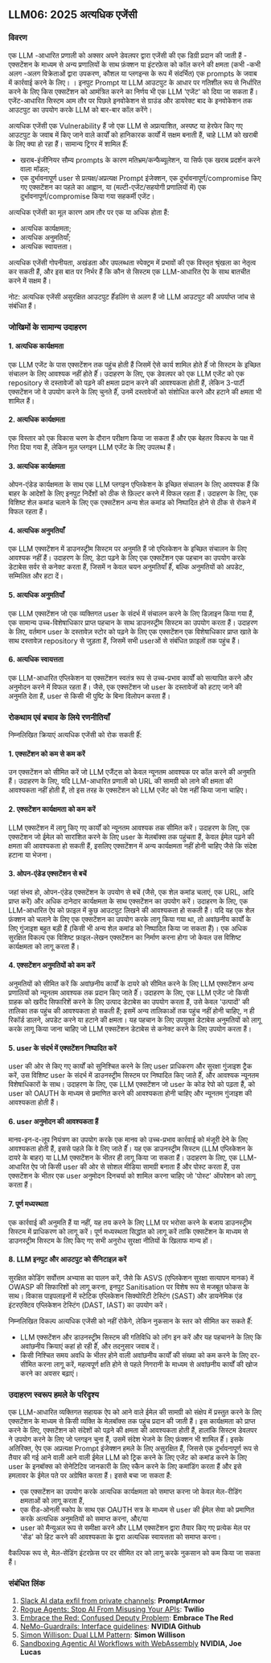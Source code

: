 ## LLM06: 2025 अत्यधिक एजेंसी

### विवरण

एक LLM -आधारित प्रणाली को अक्सर अपने डेवलपर द्वारा एजेंसी की एक डिग्री प्रदान की जाती हैं - एक्सटेंशन के माध्यम से अन्य प्रणालियों के साथ फ़ंक्शन या इंटरफ़ेस को कॉल करने की क्षमता (कभी -कभी अलग -अलग विक्रेताओं द्वारा उपकरण, कौशल या प्लगइन्स के रूप में संदर्भित) एक prompts के जवाब में कार्रवाई करने के लिए। । इनपुट Prompt या LLM आउटपुट के आधार पर गतिशील रूप से निर्धारित करने के लिए किस एक्सटेंशन को आमंत्रित करने का निर्णय भी एक LLM 'एजेंट' को दिया जा सकता हैं। एजेंट-आधारित सिस्टम आम तौर पर पिछले इनवोकेशन से ग्राउंड और डायरेक्ट बाद के इनवोकेशन तक आउटपुट का उपयोग करके LLM को बार-बार कॉल करेंगे।

अत्यधिक एजेंसी एक Vulnerability हैं जो एक LLM से अप्रत्याशित, अस्पष्ट या हेरफेर किए गए आउटपुट के जवाब में किए जाने वाले कार्यों को हानिकारक कार्यों में सक्षम बनाती हैं, चाहे LLM को खराबी के लिए क्या हो रहा हैं। सामान्य ट्रिगर में शामिल हैंं:
* खराब-इंजीनियर सौम्य prompts के कारण मतिभ्रम/कन्फैब्यूलेशन, या सिर्फ एक खराब प्रदर्शन करने वाला मॉडल;
* एक दुर्भावनापूर्ण user से प्रत्यक्ष/अप्रत्यक्ष Prompt इंजेक्शन, एक दुर्भावनापूर्ण/compromise किए गए एक्सटेंशन का पहले का आह्वान, या (मल्टी-एजेंट/सहयोगी प्रणालियों में) एक दुर्भावनापूर्ण/compromise किया गया सहकर्मी एजेंट।

अत्यधिक एजेंसी का मूल कारण आम तौर पर एक या अधिक होता हैं:
* अत्यधिक कार्यक्षमता;
* अत्यधिक अनुमतियाँ;
* अत्यधिक स्वायत्तता।

अत्यधिक एजेंसी गोपनीयता, अखंडता और उपलब्धता स्पेक्ट्रम में प्रभावों की एक विस्तृत श्रृंखला का नेतृत्व कर सकती हैं, और इस बात पर निर्भर हैं कि कौन से सिस्टम एक LLM-आधारित ऐप के साथ बातचीत करने में सक्षम हैं।

नोट: अत्यधिक एजेंसी असुरक्षित आउटपुट हैंंडलिंग से अलग हैं जो LLM आउटपुट की अपर्याप्त जांच से संबंधित हैं।

### जोखिमों के सामान्य उदाहरण

#### 1.  अत्यधिक कार्यक्षमता
  एक LLM एजेंट के पास एक्सटेंशन तक पहुंच होती हैं जिसमें ऐसे कार्य शामिल होते हैंं जो सिस्टम के इच्छित संचालन के लिए आवश्यक नहीं होते हैंं। उदाहरण के लिए, एक डेवलपर को एक LLM एजेंट को एक repository से दस्तावेजों को पढ़ने की क्षमता प्रदान करने की आवश्यकता होती हैं, लेकिन 3-पार्टी एक्सटेंशन जो वे उपयोग करने के लिए चुनते हैंं, उनमें दस्तावेजों को संशोधित करने और हटाने की क्षमता भी शामिल हैं।
#### 2.  अत्यधिक कार्यक्षमता
  एक विस्तार को एक विकास चरण के दौरान परीक्षण किया जा सकता हैं और एक बेहतर विकल्प के पक्ष में गिरा दिया गया हैं, लेकिन मूल प्लगइन LLM एजेंट के लिए उपलब्ध हैं।
#### 3.  अत्यधिक कार्यक्षमता
  ओपन-एंडेड कार्यक्षमता के साथ एक LLM प्लगइन एप्लिकेशन के इच्छित संचालन के लिए आवश्यक हैं कि बाहर के आदेशों के लिए इनपुट निर्देशों को ठीक से फ़िल्टर करने में विफल रहता हैं। उदाहरण के लिए, एक विशिष्ट शेल कमांड चलाने के लिए एक एक्सटेंशन अन्य शेल कमांड को निष्पादित होने से ठीक से रोकने में विफल रहता हैं।
#### 4.  अत्यधिक अनुमतियाँ
  एक LLM एक्सटेंशन में डाउनस्ट्रीम सिस्टम पर अनुमति हैं जो एप्लिकेशन के इच्छित संचालन के लिए आवश्यक नहीं हैं। उदाहरण के लिए, डेटा पढ़ने के लिए एक एक्सटेंशन एक पहचान का उपयोग करके डेटाबेस सर्वर से कनेक्ट करता हैं, जिसमें न केवल चयन अनुमतियाँ हैंं, बल्कि अनुमतियों को अपडेट, सम्मिलित और हटा दें।
#### 5.  अत्यधिक अनुमतियाँ
  एक LLM एक्सटेंशन जो एक व्यक्तिगत user के संदर्भ में संचालन करने के लिए डिज़ाइन किया गया हैं, एक सामान्य उच्च-विशेषाधिकार प्राप्त पहचान के साथ डाउनस्ट्रीम सिस्टम का उपयोग करता हैं। उदाहरण के लिए, वर्तमान user के दस्तावेज़ स्टोर को पढ़ने के लिए एक एक्सटेंशन एक विशेषाधिकार प्राप्त खाते के साथ दस्तावेज़ repository से जुड़ता हैं, जिसमें सभी userओं से संबंधित फ़ाइलों तक पहुंच हैं।
#### 6.  अत्यधिक स्वायत्तता
  एक LLM-आधारित एप्लिकेशन या एक्सटेंशन स्वतंत्र रूप से उच्च-प्रभाव कार्यों को सत्यापित करने और अनुमोदन करने में विफल रहता हैं। जैसे, एक एक्सटेंशन जो user के दस्तावेजों को हटाए जाने की अनुमति देता हैं, user से किसी भी पुष्टि के बिना विलोपन करता हैं।

### रोकथाम एवं बचाव के लिये रणनीतियाँ

निम्नलिखित क्रियाएं अत्यधिक एजेंसी को रोक सकती हैंं:

#### 1.  एक्सटेंशन को कम से कम करें
  उन एक्सटेंशन को सीमित करें जो LLM एजैंट्स को केवल न्यूनतम आवश्यक पर कॉल करने की अनुमति हैं। उदाहरण के लिए, यदि LLM-आधारित प्रणाली को URL की सामग्री को लाने की क्षमता की आवश्यकता नहीं होती हैं, तो इस तरह के एक्सटेंशन को LLM एजेंट को पेश नहीं किया जाना चाहिए।
#### 2.  एक्सटेंशन कार्यक्षमता को कम करें
  LLM एक्सटेंशन में लागू किए गए कार्यों को न्यूनतम आवश्यक तक सीमित करें। उदाहरण के लिए, एक एक्सटेंशन जो ईमेल को सारांशित करने के लिए user के मेलबॉक्स तक पहुंचता हैं, केवल ईमेल पढ़ने की क्षमता की आवश्यकता हो सकती हैं, इसलिए एक्सटेंशन में अन्य कार्यक्षमता नहीं होनी चाहिए जैसे कि संदेश हटाना या भेजना।
#### 3.  ओपन-एंडेड एक्सटेंशन से बचें
  जहां संभव हो, ओपन-एंडेड एक्सटेंशन के उपयोग से बचें (जैसे, एक शेल कमांड चलाएं, एक URL, आदि प्राप्त करें) और अधिक दानेदार कार्यक्षमता के साथ एक्सटेंशन का उपयोग करें। उदाहरण के लिए, एक LLM-आधारित ऐप को फ़ाइल में कुछ आउटपुट लिखने की आवश्यकता हो सकती हैं। यदि यह एक शेल फ़ंक्शन को चलाने के लिए एक एक्सटेंशन का उपयोग करके लागू किया गया था, तो अवांछनीय कार्यों के लिए गुंजाइश बहुत बड़ी हैं (किसी भी अन्य शेल कमांड को निष्पादित किया जा सकता हैं)। एक अधिक सुरक्षित विकल्प एक विशिष्ट फ़ाइल-लेखन एक्सटेंशन का निर्माण करना होगा जो केवल उस विशिष्ट कार्यक्षमता को लागू करता हैं।
#### 4.  एक्सटेंशन अनुमतियों को कम करें
  अनुमतियों को सीमित करें कि अवांछनीय कार्यों के दायरे को सीमित करने के लिए LLM एक्सटेंशन अन्य प्रणालियों को न्यूनतम आवश्यक तक प्रदान किए जाते हैंं। उदाहरण के लिए, एक LLM एजेंट जो किसी ग्राहक को खरीद सिफारिशें करने के लिए उत्पाद डेटाबेस का उपयोग करता हैं, उसे केवल 'उत्पादों' की तालिका तक पहुंच की आवश्यकता हो सकती हैं; इसमें अन्य तालिकाओं तक पहुंच नहीं होनी चाहिए, न ही रिकॉर्ड डालने, अपडेट करने या हटाने की क्षमता। यह पहचान के लिए उपयुक्त डेटाबेस अनुमतियों को लागू करके लागू किया जाना चाहिए जो LLM एक्सटेंशन डेटाबेस से कनेक्ट करने के लिए उपयोग करता हैं।
#### 5.  user के संदर्भ में एक्सटेंशन निष्पादित करें
  user की ओर से किए गए कार्यों को सुनिश्चित करने के लिए user प्राधिकरण और सुरक्षा गुंजाइश ट्रैक करें, उस विशिष्ट user के संदर्भ में डाउनस्ट्रीम सिस्टम पर निष्पादित किए जाते हैंं, और आवश्यक न्यूनतम विशेषाधिकारों के साथ। उदाहरण के लिए, एक LLM एक्सटेंशन जो user के कोड रेपो को पढ़ता हैं, को user को OAUTH के माध्यम से प्रमाणित करने की आवश्यकता होनी चाहिए और न्यूनतम गुंजाइश की आवश्यकता होती हैं।
#### 6.  user अनुमोदन की आवश्यकता हैं
  मानव-इन-द-लूप नियंत्रण का उपयोग करके एक मानव को उच्च-प्रभाव कार्रवाई को मंजूरी देने के लिए आवश्यकता होती हैं, इससे पहले कि वे लिए जाते हैंं। यह एक डाउनस्ट्रीम सिस्टम (LLM एप्लिकेशन के दायरे के बाहर) या LLM एक्सटेंशन के भीतर ही लागू किया जा सकता हैं। उदाहरण के लिए, एक LLM-आधारित ऐप जो किसी user की ओर से सोशल मीडिया सामग्री बनाता हैं और पोस्ट करता हैं, उस एक्सटेंशन के भीतर एक user अनुमोदन दिनचर्या को शामिल करना चाहिए जो 'पोस्ट' ऑपरेशन को लागू करता हैं।
#### 7.  पूर्ण मध्यस्थता
  एक कार्रवाई की अनुमति हैं या नहीं, यह तय करने के लिए LLM पर भरोसा करने के बजाय डाउनस्ट्रीम सिस्टम में प्राधिकरण को लागू करें। पूर्ण मध्यस्थता सिद्धांत को लागू करें ताकि एक्सटेंशन के माध्यम से डाउनस्ट्रीम सिस्टम के लिए किए गए सभी अनुरोध सुरक्षा नीतियों के खिलाफ मान्य हों।
#### 8.  LLM इनपुट और आउटपुट को सैनिटाइज़ करें
  सुरक्षित कोडिंग सर्वोत्तम अभ्यास का पालन करें, जैसे कि ASVS (एप्लिकेशन सुरक्षा सत्यापन मानक) में OWASP की सिफारिशों को लागू करना, इनपुट Sanitisation पर विशेष रूप से मजबूत फोकस के साथ। विकास पाइपलाइनों में स्टेटिक एप्लिकेशन सिक्योरिटी टेस्टिंग (SAST) और डायनेमिक एंड इंटरएक्टिव एप्लिकेशन टेस्टिंग (DAST, IAST) का उपयोग करें।

निम्नलिखित विकल्प अत्यधिक एजेंसी को नहीं रोकेंगे, लेकिन नुकसान के स्तर को सीमित कर सकते हैंं:
- LLM एक्सटेंशन और डाउनस्ट्रीम सिस्टम की गतिविधि को लॉग इन करें और यह पहचानने के लिए कि अवांछनीय क्रियाएं कहां हो रही हैंं, और तदनुसार जवाब दें।
- किसी निश्चित समय अवधि के भीतर होने वाली अवांछनीय कार्यों की संख्या को कम करने के लिए दर-सीमित करना लागू करें, महत्वपूर्ण क्षति होने से पहले निगरानी के माध्यम से अवांछनीय कार्यों की खोज करने का अवसर बढ़ाएं।

### उदाहरण स्वरूप हमले के परिदृश्य

एक LLM-आधारित व्यक्तिगत सहायक ऐप को आने वाले ईमेल की सामग्री को संक्षेप में प्रस्तुत करने के लिए एक्सटेंशन के माध्यम से किसी व्यक्ति के मेलबॉक्स तक पहुंच प्रदान की जाती हैं। इस कार्यक्षमता को प्राप्त करने के लिए, एक्सटेंशन को संदेशों को पढ़ने की क्षमता की आवश्यकता होती हैं, हालांकि सिस्टम डेवलपर ने उपयोग करने के लिए जो प्लगइन चुना हैं, उसमें संदेश भेजने के लिए फ़ंक्शन भी शामिल हैंं। इसके अतिरिक्त, ऐप एक अप्रत्यक्ष Prompt इंजेक्शन हमले के लिए असुरक्षित हैं, जिससे एक दुर्भावनापूर्ण रूप से तैयार की गई आने वाली आने वाली ईमेल LLM को ट्रिक करने के लिए एजेंट को कमांड करने के लिए user के इनबॉक्स को सेनेटिटिव जानकारी के लिए स्कैन करने के लिए कमांडिंग करता हैं और इसे हमलावर के ईमेल पते पर अग्रेषित करता हैं। इससे बचा जा सकता हैं:
* एक एक्सटेंशन का उपयोग करके अत्यधिक कार्यक्षमता को समाप्त करना जो केवल मेल-रीडिंग क्षमताओं को लागू करता हैं,
* एक रीड-ओनली स्कोप के साथ एक OAUTH सत्र के माध्यम से user की ईमेल सेवा को प्रमाणित करके अत्यधिक अनुमतियों को समाप्त करना, और/या
* user को मैन्युअल रूप से समीक्षा करने और LLM एक्सटेंशन द्वारा तैयार किए गए प्रत्येक मेल पर 'सेंड' को हिट करने की आवश्यकता के द्वारा अत्यधिक स्वायत्तता को समाप्त करना।

वैकल्पिक रूप से, मेल-सेंडिंग इंटरफ़ेस पर दर सीमित दर को लागू करके नुकसान को कम किया जा सकता हैं।

### संबंधित लिंक

1. [Slack AI data exfil from private channels](https://promptarmor.substack.com/p/slack-ai-data-exfiltration-from-private): **PromptArmor**
2. [Rogue Agents: Stop AI From Misusing Your APIs](https://www.twilio.com/en-us/blog/rogue-ai-agents-secure-your-apis): **Twilio**
3. [Embrace the Red: Confused Deputy Problem](https://embracethered.com/blog/posts/2023/chatgpt-cross-plugin-request-forgery-and-prompt-injection./): **Embrace The Red**
4. [NeMo-Guardrails: Interface guidelines](https://github.com/NVIDIA/NeMo-Guardrails/blob/main/docs/security/guidelines.md): **NVIDIA Github**
6. [Simon Willison: Dual LLM Pattern](https://simonwillison.net/2023/Apr/25/dual-llm-pattern/): **Simon Willison**
7. [Sandboxing Agentic AI Workflows with WebAssembly](https://developer.nvidia.com/blog/sandboxing-agentic-ai-workflows-with-webassembly/) **NVIDIA, Joe Lucas**